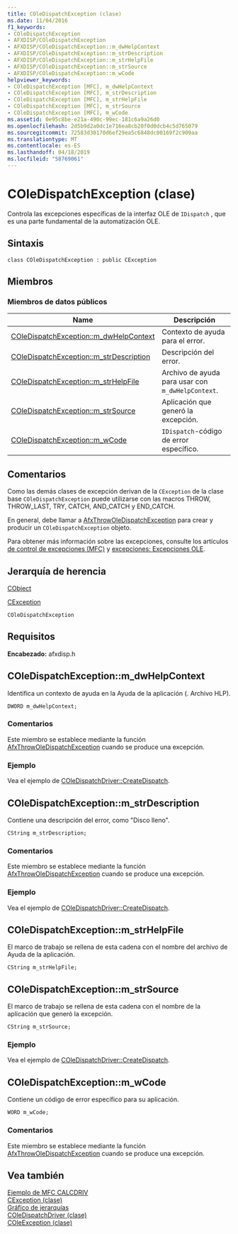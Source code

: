 ```yaml
---
title: COleDispatchException (clase)
ms.date: 11/04/2016
f1_keywords:
- COleDispatchException
- AFXDISP/COleDispatchException
- AFXDISP/COleDispatchException::m_dwHelpContext
- AFXDISP/COleDispatchException::m_strDescription
- AFXDISP/COleDispatchException::m_strHelpFile
- AFXDISP/COleDispatchException::m_strSource
- AFXDISP/COleDispatchException::m_wCode
helpviewer_keywords:
- COleDispatchException [MFC], m_dwHelpContext
- COleDispatchException [MFC], m_strDescription
- COleDispatchException [MFC], m_strHelpFile
- COleDispatchException [MFC], m_strSource
- COleDispatchException [MFC], m_wCode
ms.assetid: 0e95c8be-e21a-490c-99ec-181c6a9a26d0
ms.openlocfilehash: 2d5b9d2a0dc1e716ea8cb20f0d0dcb4c5d765079
ms.sourcegitcommit: 72583d30170d6ef29ea5c6848dc00169f2c909aa
ms.translationtype: MT
ms.contentlocale: es-ES
ms.lasthandoff: 04/18/2019
ms.locfileid: "58769061"
---
```

# <a name="coledispatchexception-class"></a>COleDispatchException (clase)

Controla las excepciones específicas de la interfaz OLE de `IDispatch` , que es una parte fundamental de la automatización OLE.

## <a name="syntax"></a>Sintaxis

```
class COleDispatchException : public CException
```

## <a name="members"></a>Miembros

### <a name="public-data-members"></a>Miembros de datos públicos

|Name|Descripción|
|----------|-----------------|
|[COleDispatchException::m_dwHelpContext](#m_dwhelpcontext)|Contexto de ayuda para el error.|
|[COleDispatchException::m_strDescription](#m_strdescription)|Descripción del error.|
|[COleDispatchException::m_strHelpFile](#m_strhelpfile)|Archivo de ayuda para usar con `m_dwHelpContext`.|
|[COleDispatchException::m_strSource](#m_strsource)|Aplicación que generó la excepción.|
|[COleDispatchException::m_wCode](#m_wcode)|`IDispatch`-código de error específico.|

## <a name="remarks"></a>Comentarios

Como las demás clases de excepción derivan de la `CException` de la clase base `COleDispatchException` puede utilizarse con las macros THROW, THROW_LAST, TRY, CATCH, AND_CATCH y END_CATCH.

En general, debe llamar a [AfxThrowOleDispatchException](exception-processing.md#afxthrowoledispatchexception) para crear y producir un `COleDispatchException` objeto.

Para obtener más información sobre las excepciones, consulte los artículos [de control de excepciones (MFC)](../../mfc/exception-handling-in-mfc.md) y [excepciones: Excepciones OLE](../../mfc/exceptions-ole-exceptions.md).

## <a name="inheritance-hierarchy"></a>Jerarquía de herencia

[CObject](../../mfc/reference/cobject-class.md)

[CException](../../mfc/reference/cexception-class.md)

`COleDispatchException`

## <a name="requirements"></a>Requisitos

**Encabezado:** afxdisp.h

##  <a name="m_dwhelpcontext"></a>  COleDispatchException::m_dwHelpContext

Identifica un contexto de ayuda en la Ayuda de la aplicación (. Archivo HLP).

```
DWORD m_dwHelpContext;
```

### <a name="remarks"></a>Comentarios

Este miembro se establece mediante la función [AfxThrowOleDispatchException](exception-processing.md#afxthrowoledispatchexception) cuando se produce una excepción.

### <a name="example"></a>Ejemplo

  Vea el ejemplo de [COleDispatchDriver::CreateDispatch](../../mfc/reference/coledispatchdriver-class.md#createdispatch).

##  <a name="m_strdescription"></a>  COleDispatchException::m_strDescription

Contiene una descripción del error, como "Disco lleno".

```
CString m_strDescription;
```

### <a name="remarks"></a>Comentarios

Este miembro se establece mediante la función [AfxThrowOleDispatchException](exception-processing.md#afxthrowoledispatchexception) cuando se produce una excepción.

### <a name="example"></a>Ejemplo

  Vea el ejemplo de [COleDispatchDriver::CreateDispatch](../../mfc/reference/coledispatchdriver-class.md#createdispatch).

##  <a name="m_strhelpfile"></a>  COleDispatchException::m_strHelpFile

El marco de trabajo se rellena de esta cadena con el nombre del archivo de Ayuda de la aplicación.

```
CString m_strHelpFile;
```

##  <a name="m_strsource"></a>  COleDispatchException::m_strSource

El marco de trabajo se rellena de esta cadena con el nombre de la aplicación que generó la excepción.

```
CString m_strSource;
```

### <a name="example"></a>Ejemplo

  Vea el ejemplo de [COleDispatchDriver::CreateDispatch](../../mfc/reference/coledispatchdriver-class.md#createdispatch).

##  <a name="m_wcode"></a>  COleDispatchException::m_wCode

Contiene un código de error específico para su aplicación.

```
WORD m_wCode;
```

### <a name="remarks"></a>Comentarios

Este miembro se establece mediante la función [AfxThrowOleDispatchException](exception-processing.md#afxthrowoledispatchexception) cuando se produce una excepción.

## <a name="see-also"></a>Vea también

[Ejemplo de MFC CALCDRIV](../../overview/visual-cpp-samples.md)<br/>
[CException (clase)](../../mfc/reference/cexception-class.md)<br/>
[Gráfico de jerarquías](../../mfc/hierarchy-chart.md)<br/>
[COleDispatchDriver (clase)](../../mfc/reference/coledispatchdriver-class.md)<br/>
[COleException (clase)](../../mfc/reference/coleexception-class.md)
